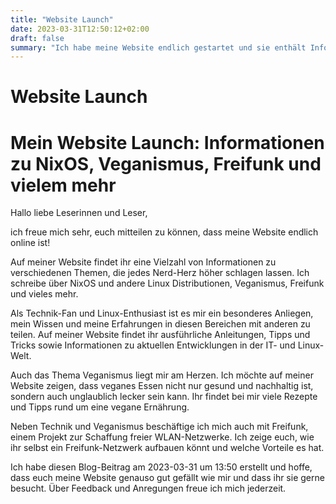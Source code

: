 ```yaml
---
title: "Website Launch"
date: 2023-03-31T12:50:12+02:00
draft: false
summary: "Ich habe meine Website endlich gestartet und sie enthält Informationen zu verschiedenen Themen wie NixOS und anderen Linux-Distributionen, Veganismus, Freifunk und vieles mehr. Als Technik-Fan und Linux-Enthusiast möchte ich mein Wissen und meine Erfahrungen teilen, um anderen zu helfen. Ich hoffe, dass ihr meine Website besucht und findet, was ihr sucht. Über Feedback und Anregungen würde ich mich sehr freuen."
---
```


# Website Launch

# Mein Website Launch: Informationen zu NixOS, Veganismus, Freifunk und vielem mehr

Hallo liebe Leserinnen und Leser,

ich freue mich sehr, euch mitteilen zu können, dass meine Website endlich online ist! 

Auf meiner Website findet ihr eine Vielzahl von Informationen zu verschiedenen Themen, die jedes Nerd-Herz höher schlagen lassen. Ich schreibe über NixOS und andere Linux Distributionen, Veganismus, Freifunk und vieles mehr.

Als Technik-Fan und Linux-Enthusiast ist es mir ein besonderes Anliegen, mein Wissen und meine Erfahrungen in diesen Bereichen mit anderen zu teilen. Auf meiner Website findet ihr ausführliche Anleitungen, Tipps und Tricks sowie Informationen zu aktuellen Entwicklungen in der IT- und Linux-Welt.

Auch das Thema Veganismus liegt mir am Herzen. Ich möchte auf meiner Website zeigen, dass veganes Essen nicht nur gesund und nachhaltig ist, sondern auch unglaublich lecker sein kann. Ihr findet bei mir viele Rezepte und Tipps rund um eine vegane Ernährung.

Neben Technik und Veganismus beschäftige ich mich auch mit Freifunk, einem Projekt zur Schaffung freier WLAN-Netzwerke. Ich zeige euch, wie ihr selbst ein Freifunk-Netzwerk aufbauen könnt und welche Vorteile es hat.

Ich habe diesen Blog-Beitrag am 2023-03-31 um 13:50 erstellt und hoffe, dass euch meine Website genauso gut gefällt wie mir und dass ihr sie gerne besucht. Über Feedback und Anregungen freue ich mich jederzeit.